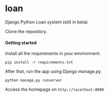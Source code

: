 # loan
Django Python Loan system  (still in beta)  

Clone the repository.
#### Getting started

Install all the requirements in your environment.

`pip install -r requirements.txt`

After that, run the app using Django manage.py.

`python manage.py runserver`

Access the homepage on `http://localhost:8000`
